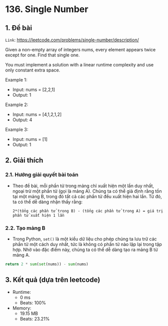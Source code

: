 # 136. Single Number
## 1. Đề bài
`Link`: https://leetcode.com/problems/single-number/description/

Given a non-empty array of integers nums, every element appears twice except for one. Find that single one.

You must implement a solution with a linear runtime complexity and use only constant extra space.

Example 1: 
- Input: nums = [2,2,1]
- Output: 1

Example 2:
- Input: nums = [4,1,2,1,2]
- Output: 4

Example 3:
- Input: nums = [1]
- Output: 1
## 2. Giải thích 
### 2.1. Hướng giải quyết bài toán
- Theo đề bài, mỗi phần tử trong mảng chỉ xuất hiện một lần duy nhất, ngoại trừ một phần tử (gọi là mảng A). Chúng ta có thể giả định rằng tồn tại một mảng B, trong đó tất cả các phần tử đều xuất hiện hai lần. Từ đó, ta có thể dễ dàng nhận thấy rằng:
  
   `2*(tổng các phần tử trong B) - (tổng các phần tử trong A) = giá trị phần tử xuất hiện 1 lần`

### 2.2. Tạo mảng B
- Trong Python, `set()` là một kiểu dữ liệu cho phép chúng ta lưu trữ các phần tử một cách duy nhất, tức là không có phần tử nào lặp lại trong tập hợp. Nhờ vào đặc điểm này, chúng ta có thể dễ dàng tạo ra mảng B từ mảng A.
  
```python
return 2 * sum(set(nums)) - sum(nums)
```
## 3. Kết quả (dựa trên leetcode)
- Runtime:
    + 0 ms
    + Beats: 100%
- Memory:
    + 19.15 MB
    + Beats: 23.21%
